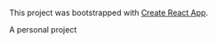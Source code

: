 This project was bootstrapped with [Create React App](https://github.com/facebookincubator/create-react-app).

A personal project
